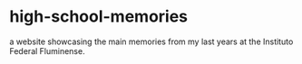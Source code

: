 # high-school-memories
a website showcasing the main memories from my last years at the Instituto Federal Fluminense.
